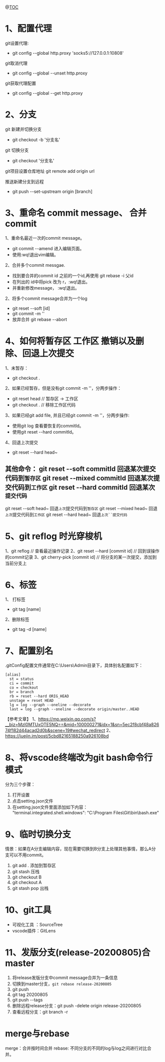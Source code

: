 @[TOC](git记录)
# 1、配置代理
git设置代理: 
   * git config --global http.proxy 'socks5://127.0.0.1:10808'
   
git取消代理
   * git config --global --unset http.proxy 
   
git获取代理配置
   * git config --global --get http.proxy
# 2、分支
git 新建并切换分支 
   * git checkout -b  '分支名'
    
git 切换分支 
 * git checkout   '分支名'

git项目设置仓库地址
git remote add origin url

推送新建分支到远程
 * git push --set-upstream origin [branch]
#  3、重命名 commit message、 合并commit
1、重命名最近一次的commit message。
* git commit  --amend 进入编辑页面。
* 使用:wq!退出vim编辑。

2、合并多个commit messgae.
   * 找到要合并的commit id 之前的一个id,再使用  git rebase -i  父id
   * 在列出的  id中将pick 改为 r，:wq!退出。
   * 并重新修改message， :wq!退出。
   
2、将多个commit message合并为一个log
 * git reset --soft [id]
* git commit -m  ''
* 放弃合并 git rebase --abort
# 4、如何将暂存区 工作区 撤销以及删除、回退上次提交
1、未暂存：
   * git checkout .

2、如果已经暂存，但是没有git commit -m ''，分两步操作：
   * git reset head // 暂存区 -> 工作区
   * git checkout . // 移除工作区代码
    
3、如果已经git add file, 并且已经git  commit -m ''，分两步操作:
   * 使用git log 查看要恢复的commitId。
   * 使用git reset --hard commitId。

4、回退上次提交
   * git reset --hard head~

其他命令：
git reset --soft commitId 回退某次提交代码到`暂存区`
git reset --mixed commitId 回退某次提交代码到`工作区`
git reset --hard commitId 回退某次`提交代码`
-----------------------------------------------------
git reset --soft head~ 回退`上次`提交代码到`暂存区`
git reset --mixed head~ 回退`上次`提交代码到`工作区`
git reset --hard head~ 回退`上次``提交代码`
# 5、git reflog 时光穿梭机
1、git reflog   //  查看最近操作记录
2、git reset --hard [commit id]  // 回到误操作的commit记录
3、git cherry-pick [commit id] // 将分支的某一次提交，添加到当前分支上
# 6、标签
1、 打标签
 * git tag [name]
 
2、删除标签
 * git tag -d [name]

# 7、配置别名
.gitConfig配置文件通常在C:\Users\Admin目录下，具体别名配置如下：
```
[alias]
  st = status
  ci = commit
  co = checkout
  br = branch
  rb = reset --hard ORIG_HEAD
  unstage = reset HEAD
  lg = log --graph --oneline --decorate
  last = log --graph --oneline --decorate origin/master..HEAD
  ```

【参考文章】
1、https://mp.weixin.qq.com/s?__biz=MzI0MTUxOTE5NQ==&mid=100000271&idx=1&sn=5ec2f8cbf48a82674f182d44acad2d0b&scene=19#wechat_redirect
2、https://juejin.im/post/5cbd82165188250a926108bd
# 8、将vscode终端改为git bash命令行模式
分为三个步骤：
1.	打开设置
2.	点击setting.json文件
3.	在setting.json文件里面添加如下内容：
"terminal.integrated.shell.windows": "C:\\Program Files\\Git\\bin\\bash.exe"
# 9、临时切换分支
情景：如果在A分支编辑内容，现在需要切换到B分支上处理其他事情，那么A分支可以不用commit。
1. git add . 添加到暂存区
2. git stash 压栈
3. git checkout B
4. git checkout A
5. git stash pop 出栈
# 10、git工具
* 可视化工具 ：SourceTree
* vscode插件：GitLens

# 11、发版分支(release-20200805)合master
1. 将release发版分支中commit message合并为一条信息
2. 切换到master分支，`git rebase release-20200805`
3. git push
4. git tag 20200805
5. git push --tags
6. 删除远程release分支：git push -delete origin release-20200805
7. 查看远程分支：git branch -r 


# merge与rebase
merge：合并按时间合并
rebase: 不同分支的不同的log与log之间进行对比合并。


